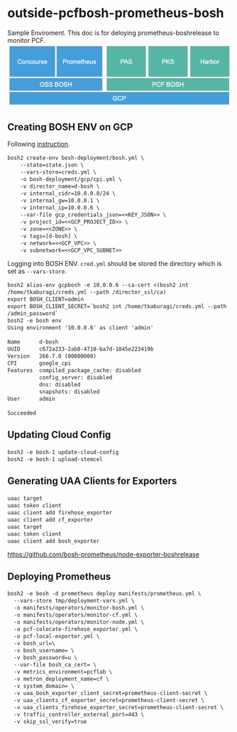 # outside-pcfbosh-prometheus-bosh
Sample Enviroment. This doc is for deloying prometheus-boshrelease to monitor PCF.
![](https://github.com/tkaburagi/outside-pcfbosh-prometheus-bosh/blob/master/diagram.png)

## Creating BOSH ENV on GCP
Following [instruction](https://bosh.io/docs/init-google/).
```console
bosh2 create-env bosh-deployment/bosh.yml \
    --state=state.json \
    --vars-store=creds.yml \
    -o bosh-deployment/gcp/cpi.yml \
    -v director_name=d-bosh \
    -v internal_cidr=10.0.0.0/24 \
    -v internal_gw=10.0.0.1 \
    -v internal_ip=10.0.0.6 \
    --var-file gcp_credentials_json=<<KEY_JSON>> \
    -v project_id=<<GCP_PROJECT_ID>> \
    -v zone=<<ZONE>> \
    -v tags=[d-bosh] \
    -v network=<<GCP_VPC>> \
    -v subnetwork=<<GCP_VPC_SUBNET>>
```

Logging into BOSH ENV. `cred.yml` should be stored the directory which is set as `--vars-store`.
```console
bosh2 alias-env gcpbosh -e 10.0.0.6 --ca-cert <(bosh2 int /home/tkaburagi/creds.yml --path /director_ssl/ca)
export BOSH_CLIENT=admin
export BOSH_CLIENT_SECRET=`bosh2 int /home/tkaburagi/creds.yml --path /admin_password`
bosh2 -e bosh env
Using environment '10.0.0.6' as client 'admin'

Name      d-bosh
UUID      c672a233-2ab8-4710-ba7d-1845e223419b
Version   266.7.0 (00000000)
CPI       google_cpi
Features  compiled_package_cache: disabled
          config_server: disabled
          dns: disabled
          snapshots: disabled
User      admin

Succeeded
```


## Updating Cloud Config
```console
bosh2 -e bosh-1 update-cloud-config
bosh2 -e bosh-1 upload-stemcel
```

## Generating UAA Clients for Exporters
```console
uaac target
uaac token client
uaac client add firehose_exporter
uaac client add cf_exporter
uaac target
uaac token client
uaac client add bosh_exporter
```
https://github.com/bosh-prometheus/node-exporter-boshrelease

## Deploying Prometheus
```console
bosh2 -e bosh -d prometheus deploy manifests/prometheus.yml \
  --vars-store tmp/deployment-vars.yml \
  -o manifests/operators/monitor-bosh.yml \
  -o manifests/operators/monitor-cf.yml \
  -o manifests/operators/monitor-node.yml \
  -o pcf-colocate-firehose_exporter.yml \
  -o pcf-local-exporter.yml \
  -v bosh_url=\
  -v bosh_username= \
  -v bosh_password=u \
  --var-file bosh_ca_cert= \
  -v metrics_environment=pcflab \
  -v metron_deployment_name=cf \
  -v system_domain= \
  -v uaa_bosh_exporter_client_secret=prometheus-client-secret \
  -v uaa_clients_cf_exporter_secret=prometheus-client-secret \
  -v uaa_clients_firehose_exporter_secret=prometheus-client-secret \
  -v traffic_controller_external_port=443 \
  -v skip_ssl_verify=true
```
